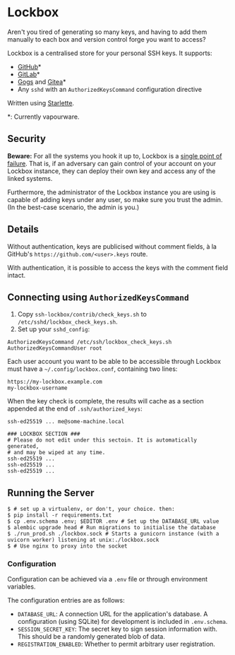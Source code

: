 # Lockbox

Aren't you tired of generating so many keys, and having to add them manually to each box and version control forge you want to access?

Lockbox is a centralised store for your personal SSH keys. It supports:

- [GitHub](https://github.com/)\*
- [GitLab](https://gitlab.com/)\*
- [Gogs](https://gogs.io/) and [Gitea](https://gitea.io/)\*
- Any `sshd` with an `AuthorizedKeysCommand` configuration directive

Written using [Starlette](https://www.starlette.io/).

\*: Currently vapourware.

## Security

**Beware:** For all the systems you hook it up to, Lockbox is a [single point of failure](https://en.wikipedia.org/wiki/Single_point_of_failure).
That is, if an adversary can gain control of your account on your Lockbox instance,
they can deploy their own key and access any of the linked systems.

Furthermore, the administrator of the Lockbox instance you are using is capable of adding keys under any user,
so make sure you trust the admin. (In the best-case scenario, the admin is you.)

## Details

Without authentication, keys are publicised without comment fields, à la GitHub's `https://github.com/<user>.keys` route.

With authentication, it is possible to access the keys with the comment field intact.

## Connecting using `AuthorizedKeysCommand`

1. Copy `ssh-lockbox/contrib/check_keys.sh` to `/etc/sshd/lockbox_check_keys.sh`.
2. Set up your `sshd_config`:

```
AuthorizedKeysCommand /etc/ssh/lockbox_check_keys.sh
AuthorizedKeysCommandUser root
```

Each user account you want to be able to be accessible through Lockbox must have a `~/.config/lockbox.conf`, containing two lines:

```
https://my-lockbox.example.com
my-lockbox-username
```

<!-- TODO: A third line contains the access_key, which is used to tell the Lockbox server to provide key comment fields. -->

When the key check is complete, the results will cache as a section appended at the end of `.ssh/authorized_keys`:

```
ssh-ed25519 ... me@some-machine.local

### LOCKBOX SECTION ###
# Please do not edit under this sectoin. It is automatically generated,
# and may be wiped at any time.
ssh-ed25519 ...
ssh-ed25519 ...
ssh-ed25519 ...
```

## Running the Server

```
$ # set up a virtualenv, or don't, your choice. then:
$ pip install -r requirements.txt
$ cp .env.schema .env; $EDITOR .env # Set up the DATABASE_URL value
$ alembic upgrade head # Run migrations to initialise the database
$ ./run_prod.sh ./lockbox.sock # Starts a gunicorn instance (with a uvicorn worker) listening at unix:./lockbox.sock
$ # Use nginx to proxy into the socket
```

### Configuration

Configuration can be achieved via a `.env` file or through environment variables.

The configuration entries are as follows:

- `DATABASE_URL`: A connection URL for the application's database. A configuration (using SQLite) for development is included in `.env.schema`.
- `SESSION_SECRET_KEY`: The secret key to sign session information with. This should be a randomly generated blob of data.
- `REGISTRATION_ENABLED`: Whether to permit arbitrary user registration.
